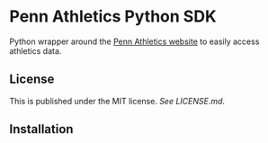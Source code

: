 # Penn Athletics Python SDK

Python wrapper around the [Penn Athletics website](www.pennathletics.com) to easily access athletics data.

## License

This is published under the MIT license. *See LICENSE.md*.

## Installation

<!-- TODO -->
